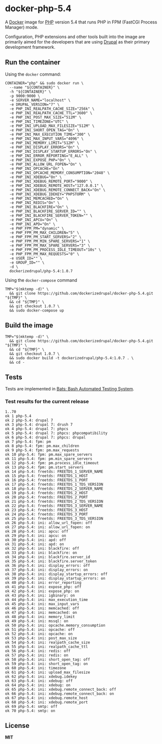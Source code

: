 # docker-php-5.4

A [Docker](https://docker.com/) image for [PHP](http://php.net/) version 5.4 that runs PHP in FPM (FastCGI Process Manager) mode.

Configuration, PHP extensions and other tools built into the image are primarily aimed for the developers that are using [Drupal](https://www.drupal.org/) as their primary development framework.

## Run the container

Using the `docker` command:

    CONTAINER="php" && sudo docker run \
      --name "${CONTAINER}" \
      -h "${CONTAINER}" \
      -p 9000:9000 \
      -e SERVER_NAME="localhost" \
      -e DRUPAL_VERSION="7" \
      -e PHP_INI_REALPATH_CACHE_SIZE="256k" \
      -e PHP_INI_REALPATH_CACHE_TTL="3600" \
      -e PHP_INI_POST_MAX_SIZE="512M" \
      -e PHP_INI_TIMEZONE="UTC" \
      -e PHP_INI_UPLOAD_MAX_FILESIZE="512M" \
      -e PHP_INI_SHORT_OPEN_TAG="On" \
      -e PHP_INI_MAX_EXECUTION_TIME="300" \
      -e PHP_INI_MAX_INPUT_VARS="4096" \
      -e PHP_INI_MEMORY_LIMIT="512M" \
      -e PHP_INI_DISPLAY_ERRORS="On" \
      -e PHP_INI_DISPLAY_STARTUP_ERRORS="On" \
      -e PHP_INI_ERROR_REPORTING="E_ALL" \
      -e PHP_INI_EXPOSE_PHP="On" \
      -e PHP_INI_ALLOW_URL_FOPEN="On" \
      -e PHP_INI_OPCACHE="On" \
      -e PHP_INI_OPCACHE_MEMORY_CONSUMPTION="2048" \
      -e PHP_INI_XDEBUG="On" \
      -e PHP_INI_XDEBUG_REMOTE_PORT="9000" \
      -e PHP_INI_XDEBUG_REMOTE_HOST="127.0.0.1" \
      -e PHP_INI_XDEBUG_REMOTE_CONNECT_BACK="On" \
      -e PHP_INI_XDEBUG_IDEKEY="PHPSTORM" \
      -e PHP_INI_MEMCACHED="On" \
      -e PHP_INI_REDIS="On" \
      -e PHP_INI_BLACKFIRE="On" \
      -e PHP_INI_BLACKFIRE_SERVER_ID="" \
      -e PHP_INI_BLACKFIRE_SERVER_TOKEN="" \
      -e PHP_INI_APCU="On" \
      -e PHP_INI_APD="On" \
      -e PHP_FPM_PM="dynamic" \
      -e PHP_FPM_PM_MAX_CHILDREN="5" \
      -e PHP_FPM_PM_START_SERVERS="2" \
      -e PHP_FPM_PM_MIN_SPARE_SERVERS="1" \
      -e PHP_FPM_PM_MAX_SPARE_SERVERS="3" \
      -e PHP_FPM_PM_PROCESS_IDLE_TIMEOUT="10s" \
      -e PHP_FPM_PM_MAX_REQUESTS="0" \
      -e USER_ID="" \
      -e GROUP_ID="" \
      -d \
      dockerizedrupal/php-5.4:1.0.7

Using the `docker-compose` command

    TMP="$(mktemp -d)" \
      && git clone https://github.com/dockerizedrupal/docker-php-5.4.git "${TMP}" \
      && cd "${TMP}" \
      && git checkout 1.0.7 \
      && sudo docker-compose up

## Build the image

    TMP="$(mktemp -d)" \
      && git clone https://github.com/dockerizedrupal/docker-php-5.4.git "${TMP}" \
      && cd "${TMP}" \
      && git checkout 1.0.7 \
      && sudo docker build -t dockerizedrupal/php-5.4:1.0.7 . \
      && cd -

## Tests

Tests are implemented in [Bats: Bash Automated Testing System](https://github.com/sstephenson/bats).

### Test results for the current release

    1..70
    ok 1 php-5.4
    ok 2 php-5.4: drupal 7
    ok 3 php-5.4: drupal 7: drush 7
    ok 4 php-5.4: drupal 7: phpcs
    ok 5 php-5.4: drupal 7: phpcs: phpcompatibility
    ok 6 php-5.4: drupal 7: phpcs: drupal
    ok 7 php-5.4: fpm: pm
    ok 8 php-5.4: fpm: pm.max_children
    ok 9 php-5.4: fpm: pm.max_requests
    ok 10 php-5.4: fpm: pm.max_spare_servers
    ok 11 php-5.4: fpm: pm.min_spare_servers
    ok 12 php-5.4: fpm: pm.process_idle_timeout
    ok 13 php-5.4: fpm: pm.start_servers
    ok 14 php-5.4: freetds: FREETDS_1_SERVER_NAME
    ok 15 php-5.4: freetds: FREETDS_1_HOST
    ok 16 php-5.4: freetds: FREETDS_1_PORT
    ok 17 php-5.4: freetds: FREETDS_1_TDS_VERSION
    ok 18 php-5.4: freetds: FREETDS_2_SERVER_NAME
    ok 19 php-5.4: freetds: FREETDS_2_HOST
    ok 20 php-5.4: freetds: FREETDS_2_PORT
    ok 21 php-5.4: freetds: FREETDS_2_TDS_VERSION
    ok 22 php-5.4: freetds: FREETDS_3_SERVER_NAME
    ok 23 php-5.4: freetds: FREETDS_3_HOST
    ok 24 php-5.4: freetds: FREETDS_3_PORT
    ok 25 php-5.4: freetds: FREETDS_3_TDS_VERSION
    ok 26 php-5.4: ini: allow_url_fopen: off
    ok 27 php-5.4: ini: allow_url_fopen: on
    ok 28 php-5.4: ini: apcu: off
    ok 29 php-5.4: ini: apcu: on
    ok 30 php-5.4: ini: apd: off
    ok 31 php-5.4: ini: apd: on
    ok 32 php-5.4: ini: blackfire: off
    ok 33 php-5.4: ini: blackfire: on
    ok 34 php-5.4: ini: blackfire.server_id
    ok 35 php-5.4: ini: blackfire.server_token
    ok 36 php-5.4: ini: display_errors: off
    ok 37 php-5.4: ini: display_errors: on
    ok 38 php-5.4: ini: display_startup_errors: off
    ok 39 php-5.4: ini: display_startup_errors: on
    ok 40 php-5.4: ini: error_reporting
    ok 41 php-5.4: ini: expose_php: off
    ok 42 php-5.4: ini: expose_php: on
    ok 43 php-5.4: ini: igbinary: on
    ok 44 php-5.4: ini: max_execution_time
    ok 45 php-5.4: ini: max_input_vars
    ok 46 php-5.4: ini: memcached: off
    ok 47 php-5.4: ini: memcached: on
    ok 48 php-5.4: ini: memory_limit
    ok 49 php-5.4: ini: mssql: on
    ok 50 php-5.4: ini: opcache.memory_consumption
    ok 51 php-5.4: ini: opcache: off
    ok 52 php-5.4: ini: opcache: on
    ok 53 php-5.4: ini: post_max_size
    ok 54 php-5.4: ini: realpath_cache_size
    ok 55 php-5.4: ini: realpath_cache_ttl
    ok 56 php-5.4: ini: redis: off
    ok 57 php-5.4: ini: redis: on
    ok 58 php-5.4: ini: short_open_tag: off
    ok 59 php-5.4: ini: short_open_tag: on
    ok 60 php-5.4: ini: timezone
    ok 61 php-5.4: ini: upload_max_filesize
    ok 62 php-5.4: ini: xdebug.idekey
    ok 63 php-5.4: ini: xdebug: off
    ok 64 php-5.4: ini: xdebug: on
    ok 65 php-5.4: ini: xdebug.remote_connect_back: off
    ok 66 php-5.4: ini: xdebug.remote_connect_back: on
    ok 67 php-5.4: ini: xdebug.remote_host
    ok 68 php-5.4: ini: xdebug.remote_port
    ok 69 php-5.4: smtp: off
    ok 70 php-5.4: smtp: on

## License

**MIT**
